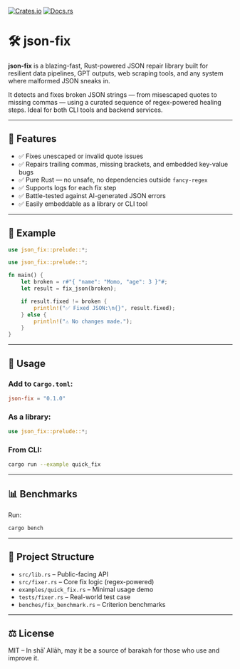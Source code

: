 [![Crates.io](https://img.shields.io/crates/v/json-fix.svg)](https://crates.io/crates/json-fix)
[![Docs.rs](https://docs.rs/json-fix/badge.svg)](https://docs.rs/json-fix)

# 🛠️ json-fix

**json-fix** is a blazing-fast, Rust-powered JSON repair library built for resilient data pipelines, GPT outputs, web scraping tools, and any system where malformed JSON sneaks in.

It detects and fixes broken JSON strings — from misescaped quotes to missing commas — using a curated sequence of regex-powered healing steps. Ideal for both CLI tools and backend services.

---

## 🚀 Features

- ✅ Fixes unescaped or invalid quote issues
- ✅ Repairs trailing commas, missing brackets, and embedded key-value bugs
- ✅ Pure Rust — no unsafe, no dependencies outside `fancy-regex`
- ✅ Supports logs for each fix step
- ✅ Battle-tested against AI-generated JSON errors
- ✅ Easily embeddable as a library or CLI tool

---

## 🧪 Example

```rust
use json_fix::prelude::*;

use json_fix::prelude::*;

fn main() {
    let broken = r#"{ "name": "Momo, "age": 3 }"#;
    let result = fix_json(broken);

    if result.fixed != broken {
        println!("✅ Fixed JSON:\n{}", result.fixed);
    } else {
        println!("⚠️ No changes made.");
    }
}
```

---

## 📂 Usage

### Add to `Cargo.toml`:

```toml
json-fix = "0.1.0"
```

### As a library:

```rust
use json_fix::prelude::*;
```

### From CLI:

```bash
cargo run --example quick_fix
```

---

## 📊 Benchmarks

Run:

```bash
cargo bench
```

---

## 📁 Project Structure

- `src/lib.rs` – Public-facing API
- `src/fixer.rs` – Core fix logic (regex-powered)
- `examples/quick_fix.rs` – Minimal usage demo
- `tests/fixer.rs` – Real-world test case
- `benches/fix_benchmark.rs` – Criterion benchmarks

---

## ⚖️ License

MIT – In shāʾ Allāh, may it be a source of barakah for those who use and improve it.
